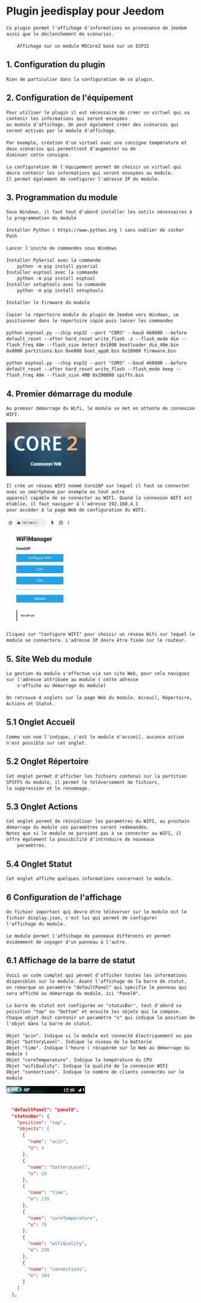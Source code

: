 # Plugin jeedisplay pour Jeedom

    Ce plugin permet l'affichage d'informations en provenance de Jeedom ainsi que le déclenchement de scénarios.

        Affichage sur un module M5Core2 basé sur un ESP32

## 1. Configuration du plugin

    Rien de particulier dans la configuration de ce plugin.

## 2. Configuration de l'équipement

    Pour utiliser le plugin il est nécessaire de créer un virtuel qui va contenir les informations qui seront envoyées 
    au module d'affichage. On peut également créer des scénarios qui seront activés par le module d'affichage.

    Par exemple, création d'un virtuel avec une consigne température et deux scénarios qui permettront d'augmenter ou de 
    diminuer cette consigne.

    La configuration de l'équipement permet de choisir un virtuel qui devra contenir les informations qui seront envoyées au module.
    Il permet également de configurer l'adresse IP du module.

## 3. Programmation du module

    Sous Windows, il faut tout d'abord installer les outils nécessaires à la programmation du module

    Installer Python ( https://www.python.org ) sans oublier de cocher Path 

    Lancer l'invite de commandes sous Windows

    Installer PySerial avec la commande
	    python -m pip install pyserial
    Installer esptool avec la commande
	    python -m pip install esptool
    Installer setuptools avec la commande 
	    python -m pip install setuptools

    Installer le firmware du module

    Copier le répertoire module du plugin de Jeedom vers Windows, se positionner dans le répertoire copié puis lancer les commandes

    python esptool.py --chip esp32 --port "COM3" --baud 460800 --before default_reset --after hard_reset write_flash -z --flash_mode dio --flash_freq 40m --flash_size detect 0x1000 bootloader_dio_40m.bin 0x8000 partitions.bin 0xe000 boot_app0.bin 0x10000 firmware.bin

    python esptool.py --chip esp32 --port "COM3" --baud 460800 --before default_reset --after hard_reset write_flash --flash_mode keep --flash_freq 40m --flash_size 4MB 0x290000 spiffs.bin

## 4. Premier démarrage du module

    Au premier démarrage du Wifi, le module se met en attente de connexion WIFI.
    
![Attente_WIFI](../images/attente_wifi.png "Attente_WIFI")

    Il crée un réseau WIFI nommé Core2AP sur lequel il faut se connecter avec un smartphone par exemple ou tout autre
    appareil capable de se connecter au WIFI. Quand la connexion WIFI est établie, il faut naviguer à l'adresse 192.168.4.1 
    pour accéder à la page Web de configuration du WIFI.

![Manager_WIFI](../images/manager_wifi.png "Manager_WIFI")

    Cliquez sur "Configure WIFI" pour choisir un réseau Wifi sur lequel le module se connectera. L'adresse IP devra être fixée sur le routeur.

## 5. Site Web du module

    La gestion du module s'effectue via son site Web, pour cela naviguez sur l'adresse attribuée au module ( cette adresse 
        s'affiche au démarrage du module)
    
    On retrouve 4 onglets sur la page Web du module. Acceuil, Répertoire, Actions et Statut.

## 5.1 Onglet Accueil

    Comme son nom l'indique, c'est le module d'accueil, aucunce action n'est possible sur cet onglet.

## 5.2 Onglet Répertoire

    Cet onglet permet d'afficher les fichiers contenus sur la partition SPIFFS du module, il permet le téléversement de fichiers, 
    la suppression et le renommage.

## 5.3 Onglet Actions

    Cet onglet permet de réinialiser les paramètres du WIFI, au prochain démarrage du module ces paramètres seront redemandés.
    Notez que si le module ne parvient pas à se connecter au WIFI, il offre également la possibilité d'introduire de nouveaux
        paramètres.

## 5.4 Onglet Statut

    Cet onglet affiche quelques informations concernant le module.

## 6 Configuration de l'affichage

    Un fichier important qui devra être téléverser sur le module est le fichier display.json, c'est lui qui permet de configurer 
    l'affichage du module. 

    Le module permet l'affichage de panneaux différents et permet évidemment de voyager d'un panneau à l'autre.

## 6.1 Affichage de la barre de statut

    Voici un code complet qui permet d'afficher toutes les informations disponibles sur le module. Avant l'affichage de la barre de statut,
    on remarque un paramètre "defaultPanel" qui spécifie le panneau qui sera affiché au démarrage du module, ici "Panel0".

    La barre de statut est configurée en "statusBar", tout d'abord sa poisition "top" ou "bottom" et ensuite les objets qui la compose.
    Chaque objet doit contenir un paramètre "x" qui indique la position de l'objet dans la barre de statut.

    Objet "acin". Indique si le module est connecté électriquement ou pas
    Objet "batteryLevel". Indique le niveau de la batterie
    Objet "time". Indique l'heure ( récupérée sur le Web au démarrage du module )
    Objet "coreTemperature". Indique la température du CPU
    Objet "wifiQuality". Indique la qualité de la connexion WIFI
    Objet "connections". Indique le nombre de clients connectés sur le module

![Barre](../images/barre.png "Barre")

```json

  "defaultPanel": "panel0",
  "statusBar": {
    "position": "top",
    "objects": [
      {
        "name": "acin",
        "x": 4
      },
      {
        "name": "batteryLevel",
        "x": 20
      },
      {
        "name": "time",
        "x": 230
      },
      {
        "name": "coreTemperature",
        "x": 70
      },
      {
        "name": "wifiQuality",
        "x": 290
      },
      {
        "name": "connections",
        "x": 304
      }
    ]
  },
```



